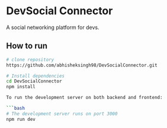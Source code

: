 # DevSocial Connector

A social networking platform for devs. 

## How to run

```bash
# clone repository
https://github.com/abhisheksingh98/DevSocialConnector.git

# Install dependencies
cd DevSocialConnector
npm install

To run the development server on both backend and frontend:

```bash
# The development server runs on port 3000
npm run dev
```
